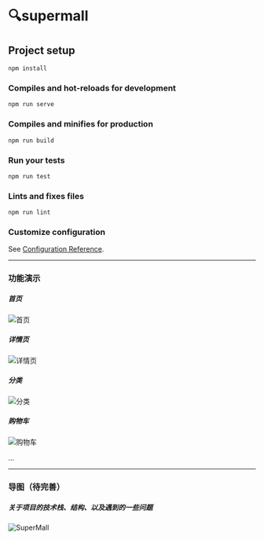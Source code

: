
# 🔍supermall 

## Project setup
```
npm install
```

### Compiles and hot-reloads for development
```
npm run serve
```

### Compiles and minifies for production
```
npm run build
```

### Run your tests
```
npm run test
```

### Lints and fixes files
```
npm run lint
```

### Customize configuration
See [Configuration Reference](https://cli.vuejs.org/config/).


---

### 功能演示
##### 首页
![首页](https://user-images.githubusercontent.com/73466204/119267418-11974100-bc21-11eb-8ff8-35a57e4f84f9.gif)


##### 详情页
![详情页](https://user-images.githubusercontent.com/73466204/119267424-18be4f00-bc21-11eb-90e1-915accd3f7af.gif)

##### 分类
![分类](https://user-images.githubusercontent.com/73466204/119267427-1e1b9980-bc21-11eb-8e90-93f1c7274080.gif)

##### 购物车
![购物车](https://user-images.githubusercontent.com/73466204/119267433-28d62e80-bc21-11eb-8f2a-4ddf45854fae.gif)

...

---
### 导图（待完善）
##### 关于项目的技术栈、结构、以及遇到的一些问题
![SuperMall   ](https://user-images.githubusercontent.com/73466204/119267664-2fb17100-bc22-11eb-8747-d10619f107bf.png)



